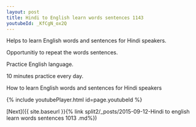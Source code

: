 ```yaml
---
layout: post
title: Hindi to English learn words sentences 1143 
youtubeId: _KfCgN_ox2Q
---
```

 
 
Helps to learn English words and sentences for Hindi speakers.

Opportunitiy to repeat the words sentences. 

Practice English language. 
 
10 minutes practice every day. 
 
How to learn English words and sentences for Hindi speakers 
 
{% include youtubePlayer.html id=page.youtubeId %}
 
 
[Next]({{ site.baseurl }}{% link  split2/_posts/2015-09-12-Hindi to english learn words sentences 1013 .md%})
 
